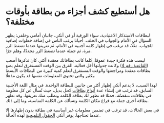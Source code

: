 # هل أستطيع كشف أجزاء من بطاقة بأوقات مختلفة؟

لبطاقات الاستذكار الاعتيادية، سواء الورقية أو في أنكي، جانبان أمامي وخلفي: يظهر السؤال
في الأمام والجواب في الخلف. أحيانا يرغب الناس في إضافة خطوات إضافية للجواب. مثلًا،
قد ترغب في إظهار كلمة أجنبية في الأمام، ثم تعريفها عندما تضغط الزر مرة، ثم جملة
عندما تضغط الزر مجددًا، وهلم جرًا.

ليست هذه فكرة جيدة عمومًا. كلما كانت بطاقاتك معقدة أكثر، كان تذكرها أصعب
([القاعدة رقم 4](http://www.supermemo.com/articles/20rules.htm)) وكانت جدولتها أقل فعالية.
الفرق بين الوقت المستغرق لتعلم بضع بطاقات معقدة ومراجعتها والوقت المستغرق لتعلم
كمية كبيرة من البطاقات الأبسط بكثير والتي تحتوي المعلومات نفسها قد يكون مذهلًا.

لهذا السبب، لا يدعم أنكي إظهار أكثر من جانبين للبطاقة الواحدة. في مثال اللغة الأجنبية السابق،
قد ترغب في إنشاء عدة [أنواع بطاقات](https://www.abdnh.net/anki-manual/templates/intro.html) كحل بديل،
حيث تُسأل عن كل معلومة _في بطاقات منفصلة_، فمثلا قد تظهر لك بطاقة الكلمة وتطلب منك تعريفها،
وقد تظهر بطاقة أخرى جملة مع فراغ مكان الكلمة وتسألك عن الكلمة المناسبة، وما إلى ذلك.

في بعض الحالات، قد ترغب في تضمين معلومات غير أساسية في بطاقة بدون إظهارها إلا عندما تحتاجها.
يوفر أنكي [الحقول التلميحية](https://www.abdnh.net/anki-manual/templates/fields.html#hint-fields) لهذه الحالة.
